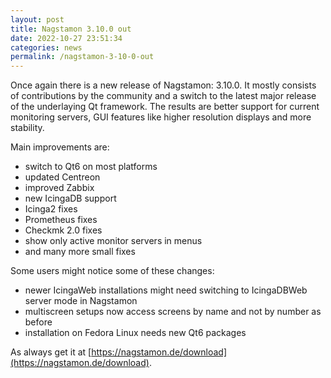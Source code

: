 ```yaml
---
layout: post
title: Nagstamon 3.10.0 out
date: 2022-10-27 23:51:34
categories: news
permalink: /nagstamon-3-10-0-out
---
```


Once again there is a new release of Nagstamon: 3.10.0. It mostly consists of contributions by the community
and a switch to the latest major release of the underlaying Qt framework.
The results are better support for current monitoring servers, GUI features like higher resolution displays and 
more stability.

Main improvements are:

- switch to Qt6 on most platforms
- updated Centreon
- improved Zabbix
- new IcingaDB support
- Icinga2 fixes
- Prometheus fixes
- Checkmk 2.0 fixes
- show only active monitor servers in menus
- and many more small fixes

Some users might notice some of these changes:

- newer IcingaWeb installations might need switching to IcingaDBWeb server mode in Nagstamon
- multiscreen setups now access screens by name and not by number as before
- installation on Fedora Linux needs new Qt6 packages

As always get it at [https://nagstamon.de/download](https://nagstamon.de/download).

